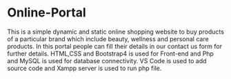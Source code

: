 # Online-Portal
This is a simple dynamic and static online shopping website to buy products of a particular brand which include  beauty, wellness and personal care products. In this portal people can fill their details in our contact us  form for further details. HTML,CSS and Bootstrap4  is used for Front-end and Php and MySQL  is used for database connectivity. VS Code is used to add source code and Xampp server is used to run php file.
